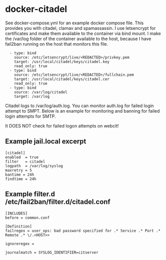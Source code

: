 docker-citadel
================================
See docker-compose.yml for an example docker compose file. This provides you with citadel, clamav and spamassassin.
I use letsencrypt for certificates and make them available to the container via bind mount.
I make the /var/log folder of the container available to the host, because I have fail2ban running on the host
that monitors this file. 

      - type: bind
        source: /etc/letsencrypt/live/<REDACTED>/privkey.pem
        target: /usr/local/citadel/keys/citadel.key
        read_only: true
      - type: bind
        source: /etc/letsencrypt/live/<REDACTED>/fullchain.pem
        target: /usr/local/citadel/keys/citadel.cer
        read_only: true
      - type: bind
        source: /var/log/citadel
        target: /var/log

Citadel logs to /var/log/auth.log. You can monitor auth.log for failed login attempt to SMPT.
Below is an example for monitoring and banning for failed login attempts for SMTP.

It DOES NOT check for failed logon attempts on webcit!

Example jail.local excerpt
---------------------
    [citadel]
    enabled  = true
    filter   = citadel
    logpath  = /var/log/syslog
    maxretry = 5
    bantime = 24h
    findtime = 24h

Example filter.d /etc/fail2ban/filter.d/citadel.conf
----------------------
    [INCLUDES]
    before = common.conf

    [Definition]
    failregex = user_ops: bad password specified for .* Service .* Port .* Remote .* \/.<HOST>>

    ignoreregex = 

    journalmatch = SYSLOG_IDENTIFIER=citserver


